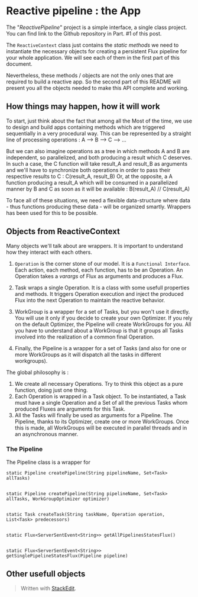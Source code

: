 # Reactive pipeline : the App

The "*ReactivePipeline*" project is a simple interface, a single class project. You can find link to the Github repository in Part. #1 of this post.

The `ReactiveContext` class just contains the *static methods* we need to instantiate the necessary objects for creating a persistent Flux pipeline for your whole application.
We will see each of them in the first part of this document.

Nevertheless, these methods / objects are not the only ones that are required to build a reactive app.
So the second part of this README will present you all the objects needed to make this API complete and working.

## How things may happen, how it will work

To start, just think about the fact that among all the 
Most of the time, we use to design and build apps containing methods which are triggered sequentially in a very procedural way. This can be represented by a straight line of processing operations : A --> B --> C --> ...

But we can also imagine operations as a tree in which methods A and B are independent, so parallelized, and both producing a result which C deserves. In such a case, the C function will take result_A and result_B as arguments and we'll have to synchronize both operations in order to pass their respective results to C : C(result_A, result_B)
Or, at the opposite, a A function producing a result_A which will be consumed in a parallelized manner by B and C as soon as it will be available : B(result_A) // C(result_A)

To face all of these situations, we need a flexible data-structure where data - thus functions producing these data - will be organized smartly. Wrappers has been used for this to be possible.



## Objects from ReactiveContext

Many objects we'll talk about are wrappers. It is important to understand how they interact with each others.

 1. `Operation` is the corner stone of our model. It is a `Functional Interface`. Each action, each method, each function, has to be an Operation. An Operation takes a *varargs* of Flux as arguments and produces a Flux. 
    
 2. Task wraps a single Operation. It is a class with some usefull properties and methods. It triggers Operation execution and inject the produced Flux into the next Operation to maintain the reactive behavior. 
        
 3. WorkGroup is a wrapper for a set of Tasks, but you won't use it directly. You will use it only if you decide to create your own Optimizer. If you rely on the default Optimizer, the Pipeline will create WorkGroups for you. All you have to  understand about a WorkGroup is that it groups all Tasks involved into the realization of a common final Operation.
        
 4. Finally, the Pipeline is a wrapper for a set of Tasks (and also for one or more WorkGroups as it will dispatch all the tasks in different workgroups).

The global philosophy is :

 1. We create all necessary Operations. Try to think this object as a pure function, doing just one thing.
 2. Each Operation is wrapped in a Task object. To be instantiated, a Task must have a single Operation and a Set of all the previous Tasks whom produced Fluxes are arguments for this Task.
 3. All the Tasks will finally be used as arguments for a Pipeline. The Pipeline, thanks to its Optimizer, create one or more WorkGroups. Once this is made, all WorkGroups will be executed in parallel threads and in an asynchronous manner.

### The Pipeline

The Pipeline class is a wrapper for 

    static Pipeline createPipeline(String pipelineName, Set<Task> allTasks)


    static Pipeline createPipeline(String pipelineName, Set<Task> allTasks, WorkGroupOptimizer optimizer)


    static Task createTask(String taskName, Operation operation, List<Task> predecessors)


    static Flux<ServerSentEvent<String>> getAllPipelinesStatesFlux()


    static Flux<ServerSentEvent<String>> getSinglePipelineStatesFlux(Pipeline pipeline)

## Other usefull objects

> Written with [StackEdit](https://stackedit.io/).
<!--stackedit_data:
eyJoaXN0b3J5IjpbMTU2OTI5ODg4NSwyNzMxODc4MDksLTI3Mz
c1NzA0NiwtOTk3NTA1NSw5MDY1ODM1ODMsLTIwODA0NDMyMTYs
NzE0MjQ1MTAxLDIwMTUwMTM2OTQsNTU0NzMwNTg3LDEwNDkwNj
YzMzQsLTU0ODYyMjM3NV19
-->
